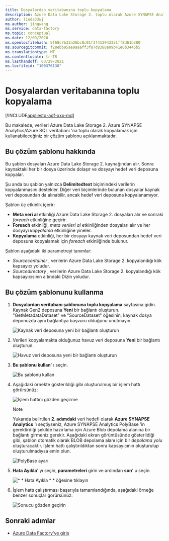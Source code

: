 ```yaml
---
title: Dosyalardan veritabanına toplu kopyalama
description: Azure Data Lake Storage 2. toplu olarak Azure SYNAPSE Analytics/Azure SQL veritabanı 'na veri kopyalamak için bir çözüm şablonu kullanmayı öğrenin.
author: linda33wj
ms.author: jingwang
ms.service: data-factory
ms.topic: conceptual
ms.date: 12/09/2020
ms.openlocfilehash: 5f68c7b33a26bc8c01f3f413943351ff8d61b380
ms.sourcegitcommit: f28ebb95ae9aaaff3f87d8388a09b41e0b3445b5
ms.translationtype: MT
ms.contentlocale: tr-TR
ms.lasthandoff: 03/29/2021
ms.locfileid: "100376130"
---
```

# <a name="bulk-copy-from-files-to-database"></a>Dosyalardan veritabanına toplu kopyalama

[!INCLUDE[appliesto-adf-xxx-md](includes/appliesto-adf-xxx-md.md)]

Bu makalede, verileri Azure Data Lake Storage 2. Azure SYNAPSE Analytics/Azure SQL veritabanı 'na toplu olarak kopyalamak için kullanabileceğiniz bir çözüm şablonu açıklanmaktadır.

## <a name="about-this-solution-template"></a>Bu çözüm şablonu hakkında

Bu şablon dosyaları Azure Data Lake Storage 2. kaynağından alır. Sonra kaynaktaki her bir dosya üzerinde dolaşır ve dosyayı hedef veri deposuna kopyalar. 

Şu anda bu şablon yalnızca **Delimitedtext** biçimindeki verilerin kopyalanmasını destekler. Diğer veri biçimlerinde bulunan dosyalar kaynak veri deposundan da alınabilir, ancak hedef veri deposuna kopyalanamıyor.  

Şablon üç etkinlik içerir:
- **Meta veri al** etkinliği Azure Data Lake Storage 2. dosyaları alır ve sonraki *foreach* etkinliğine geçirir.
- **Foreach** etkinliği, *meta verileri al* etkinliğinden dosyaları alır ve her dosyayı *kopyalama* etkinliğine yineler.
- **Kopyalama** etkinliği, her bir dosyayı kaynak veri deposundan hedef veri deposuna kopyalamak için *foreach* etkinliğinde bulunur.

Şablon aşağıdaki iki parametreyi tanımlar:
- *Sourcecontainer* , verilerin Azure Data Lake Storage 2. kopyalandığı kök kapsayıcı yoludur. 
- *Sourcedirectory* , verilerin Azure Data Lake Storage 2. kopyalandığı kök kapsayıcısının altındaki Dizin yoludur.

## <a name="how-to-use-this-solution-template"></a>Bu çözüm şablonunu kullanma

1. **Dosyalardan veritabanı şablonuna toplu kopyalama** sayfasına gidin. Kaynak Gen2 deposuna **Yeni** bir bağlantı oluşturun. "GetMetadataDataset" ve "SourceDataset" öğesinin, kaynak dosya deponuzda aynı bağlantıya başvuru olduğunu unutmayın.

    ![Kaynak veri deposuna yeni bir bağlantı oluşturun](media/solution-template-bulk-copy-from-files-to-database/source-connection.png)

2. Verileri kopyalamakta olduğunuz havuz veri deposuna **Yeni** bir bağlantı oluşturun.

    ![Havuz veri deposuna yeni bir bağlantı oluşturun](media/solution-template-bulk-copy-from-files-to-database/destination-connection.png)
    
3. **Bu şablonu kullan**' ı seçin.

    ![Bu şablonu kullan](media/solution-template-bulk-copy-from-files-to-database/use-template.png)
    
4. Aşağıdaki örnekte gösterildiği gibi oluşturulmuş bir işlem hattı görürsünüz:

    ![İşlem hattını gözden geçirme](media/solution-template-bulk-copy-from-files-to-database/new-pipeline.png)

    > [!NOTE]
    > Yukarıda belirtilen **2. adımdaki** veri hedefi olarak **Azure SYNAPSE Analytics** 'ı seçtiyseniz, Azure SYNAPSE Analytics PolyBase 'in gerektirdiği şekilde hazırlama için Azure Blob depolama alanına bir bağlantı girmeniz gerekir. Aşağıdaki ekran görüntüsünde gösterildiği gibi, şablon otomatik olarak BLOB depolama alanı için bir *depolama yolu* oluşturacaktır. İşlem hattı çalıştırıldıktan sonra kapsayıcının oluşturulup oluşturulmadıysa emin olun.
        
    ![PolyBase ayarı](media/solution-template-bulk-copy-from-files-to-database/staging-account.png)

5. **Hata Ayıkla**' yı seçin, **parametreleri** girin ve ardından **son**' u seçin.

    ![* * Hata Ayıkla * * öğesine tıklayın](media/solution-template-bulk-copy-from-files-to-database/debug-run.png)

6. İşlem hattı çalıştırması başarıyla tamamlandığında, aşağıdaki örneğe benzer sonuçlar görürsünüz:

    ![Sonucu gözden geçirin](media/solution-template-bulk-copy-from-files-to-database/run-succeeded.png)

       
## <a name="next-steps"></a>Sonraki adımlar

- [Azure Data Factory'ye giriş](introduction.md)